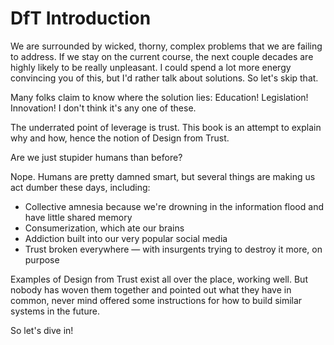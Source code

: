 # DfT Introduction

We are surrounded by wicked, thorny, complex problems that we are failing to address. If we stay on the current course, the next couple decades are highly likely to be really unpleasant. I could spend a lot more energy convincing you of this, but I'd rather talk about solutions. So let's skip that. 

Many folks claim to know where the solution lies: Education! Legislation! Innovation! I don't think it's any one of these. 

The underrated point of leverage is trust. This book is an attempt to explain why and how, hence the notion of Design from Trust. 

Are we just stupider humans than before? 

Nope. Humans are pretty damned smart, but several things are making us act dumber these days, including: 

- Collective amnesia because we're drowning in the information flood and have little shared memory
- Consumerization, which ate our brains
- Addiction built into our very popular social media
- Trust broken everywhere — with insurgents trying to destroy it more, on purpose

Examples of Design from Trust exist all over the place, working well. But nobody has woven them together and pointed out what they have in common, never mind offered some instructions for how to build similar systems in the future. 

So let's dive in!